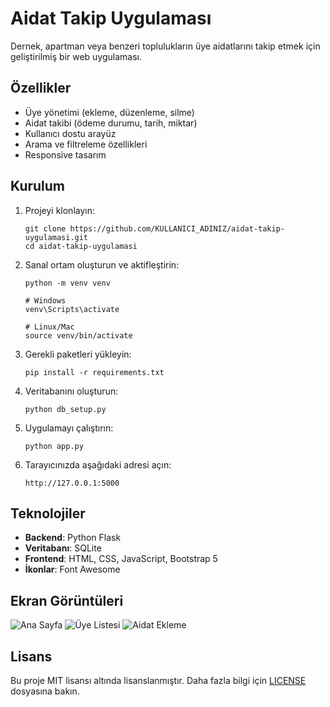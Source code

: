 # Aidat Takip Uygulaması

Dernek, apartman veya benzeri toplulukların üye aidatlarını takip etmek için geliştirilmiş bir web uygulaması.

## Özellikler

- Üye yönetimi (ekleme, düzenleme, silme)
- Aidat takibi (ödeme durumu, tarih, miktar)
- Kullanıcı dostu arayüz
- Arama ve filtreleme özellikleri
- Responsive tasarım

## Kurulum

1. Projeyi klonlayın:
   ```
   git clone https://github.com/KULLANICI_ADINIZ/aidat-takip-uygulamasi.git
   cd aidat-takip-uygulamasi
   ```

2. Sanal ortam oluşturun ve aktifleştirin:
   ```
   python -m venv venv
   
   # Windows
   venv\Scripts\activate
   
   # Linux/Mac
   source venv/bin/activate
   ```

3. Gerekli paketleri yükleyin:
   ```
   pip install -r requirements.txt
   ```

4. Veritabanını oluşturun:
   ```
   python db_setup.py
   ```

5. Uygulamayı çalıştırın:
   ```
   python app.py
   ```

6. Tarayıcınızda aşağıdaki adresi açın:
   ```
   http://127.0.0.1:5000
   ```

## Teknolojiler

- **Backend**: Python Flask
- **Veritabanı**: SQLite
- **Frontend**: HTML, CSS, JavaScript, Bootstrap 5
- **İkonlar**: Font Awesome

## Ekran Görüntüleri

![Ana Sayfa](screenshots/anasayfa.png)
![Üye Listesi](screenshots/uyeler.png)
![Aidat Ekleme](screenshots/aidat_ekle.png)

## Lisans

Bu proje MIT lisansı altında lisanslanmıştır. Daha fazla bilgi için [LICENSE](LICENSE) dosyasına bakın.
